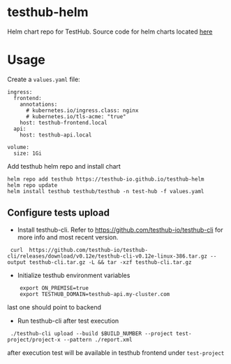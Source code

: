 # testhub-helm
Helm chart repo for TestHub. Source code for helm charts located [here](https://github.com/testhub-io/testhub/tree/main/helm/testhub)

# Usage

Create a `values.yaml` file:

```
ingress:  
  frontend:
    annotations: 
      # kubernetes.io/ingress.class: nginx
      # kubernetes.io/tls-acme: "true"
    host: testhub-frontend.local    
  api:
    host: testhub-api.local    
    
volume:
  size: 1Gi
```

Add testhub helm repo and install chart

```
helm repo add testhub https://testhub-io.github.io/testhub-helm
helm repo update
helm install testhub testhub/testhub -n test-hub -f values.yaml
```

## Configure tests upload

- Install testhub-cli. Refer to https://github.com/testhub-io/testhub-cli for more info and most recent version.
```
 curl  https://github.com/testhub-io/testhub-cli/releases/download/v0.12e/testhub-cli-v0.12e-linux-386.tar.gz --output testhub-cli.tar.gz -L && tar -xzf testhub-cli.tar.gz
```

- Initialize testhub environment variables 
```
    export ON_PREMISE=true    
    export TESTHUB_DOMAIN=testhub-api.my-cluster.com
```
last one should point to backend

- Run testhub-cli after test execution 
```
 ./testhub-cli upload --build $BUILD_NUMBER --project test-project/project-x --pattern ./report.xml
```

after execution test will be available in testhub frontend under `test-project` 

